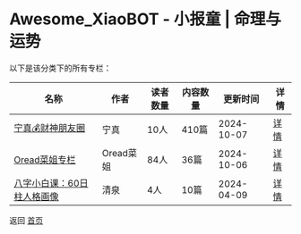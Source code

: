 # Awesome_XiaoBOT - 小报童 | 命理与运势

以下是该分类下的所有专栏：

| 名称 | 作者 | 读者数量 | 内容数量 | 更新时间 | 详情 |
|------|------|----------|----------|----------|------|
| [宁真💰财神朋友圈](https://xiaobot.net/p/gracecogito?refer=0b133df9-27dc-423b-8101-639049001c13) | 宁真 | 10人 | 410篇 |  2024-10-07 | [详情](data/gracecogito.md) |
| [Oread菜姐专栏](https://xiaobot.net/p/oread77?refer=0b133df9-27dc-423b-8101-639049001c13) | Oread菜姐 | 84人 | 36篇 |  2024-10-06 | [详情](data/oread77.md) |
| [八字小白课：60日柱人格画像](https://xiaobot.net/p/zwstar01?refer=0b133df9-27dc-423b-8101-639049001c13) | 清泉 | 4人 | 10篇 |  2024-04-09 | [详情](data/zwstar01.md) |


返回 [首页](../README.md)
